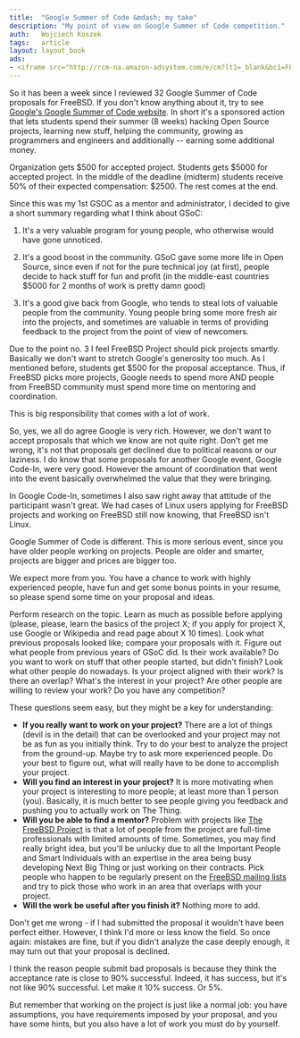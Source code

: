 ```yaml
---
title:	"Google Summer of Code &mdash; my take"
description: "My point of view on Google Summer of Code competition."
auth:	Wojciech Koszek
tags:	article
layout: layout_book
ads:
- <iframe src="http://rcm-na.amazon-adsystem.com/e/cm?lt1=_blank&bc1=FFFFFF&IS2=1&npa=1&bg1=FFFFFF&fc1=000000&lc1=FF0000&t=wojcadamkoszh-20&o=1&p=8&l=as4&m=amazon&f=ifr&ref=ss_til&asins=031609997X" style="width:120px;height:240px;" scrolling="no" marginwidth="0" marginheight="0" frameborder="0"></iframe>
---
```


So it has been a week since I reviewed 32 Google Summer of Code proposals for
FreeBSD.  If you don't know anything about it, try to see
[Google's Google Summer of Code website](http://www.google-melange.com).
In short it's a sponsored action that lets
students spend their summer (8 weeks) hacking Open Source projects, learning
new stuff, helping the community, growing as programmers and engineers and
additionally -- earning some additional money.

Organization gets $500 for accepted project. Students gets $5000 for accepted
project. In the middle of the deadline (midterm) students receive 50% of
their expected compensation: $2500. The rest comes at the end.

Since this was my 1st GSOC as a mentor and administrator, I decided to give
a short summary regarding what I think about GSoC:

 1. It's a very valuable program for young people, who otherwise would have
 gone unnoticed.

 2. It's a good boost in the community. GSoC gave some more life in Open
 Source, since even if not for the pure technical joy (at first), people
 decide to hack stuff for fun and profit (in the middle-east countries $5000
 for 2 months of work is pretty damn good)

 3. It's a good give back from Google, who tends to steal lots of valuable
 people from the community. Young people bring some more fresh air into the
 projects, and sometimes are valuable in terms of providing feedback to the
 project from the point of view of newcomers.

Due to the point no. 3 I feel FreeBSD Project should pick projects smartly.
Basically we don't want to stretch Google's generosity too much. As I
mentioned before, students get $500 for the proposal acceptance. Thus, if
FreeBSD picks more projects, Google needs to spend more AND people from
FreeBSD community must spend more time on mentoring and coordination.

This is big responsibility that comes with a lot of work.

So, yes, we all do agree Google is very rich. However, we don't want to accept
proposals that which we know are not quite right. Don't get me wrong, it's not
that proposals get declined due to political reasons or our laziness. I do know
that some proposals for another Google event, Google Code-In, were very
good. However the amount of coordination that went into the event basically
overwhelmed the value that they were bringing.

In Google Code-In, sometimes I also saw right away that attitude of the
participant wasn't great. We had cases of Linux users applying for FreeBSD
projects and working on FreeBSD still now knowing, that FreeBSD isn't Linux.

Google Summer of Code is different. This is more serious event, since you
have older people working on projects. People are older and smarter,
projects are bigger and prices are bigger too.

We expect more from you. You have a chance to work with highly experienced
people, have fun and get some bonus points in your resume, so please spend some
time on your proposal and ideas.

Perform research on the topic.  Learn as much as possible before applying
(please, please, learn the basics of the project X; if you apply for project
X, use Google or Wikipedia and read page about X 10 times).  Look what
previous proposals looked like; compare your proposals with it.  Figure out
what people from previous years of GSoC did. Is their work available? Do you
want to work on stuff that other people started, but didn't finish? Look what
other people do nowadays. Is your project aligned with their work? Is there
an overlap? What's the interest in your project?  Are other people are
willing to review your work? Do you have any competition?

These questions seem easy, but they might be a key for understanding:

 + **If you really want to work on your project?** There are a lot of things
 (devil is in the detail) that can be overlooked and your project may not be
 as fun as you initially think. Try to do your best to analyze the project
 from the ground-up. Maybe try to ask more experienced people. Do your best
 to figure out, what will really have to be done to accomplish your
 project.
 + **Will you find an interest in your project?** It is more motivating when
 your project is interesting to more people; at least more than 1 person
 (you). Basically, it is much better to see people giving you feedback and
 pushing you to actually work on The Thing.
 + **Will you be able to find a mentor?** Problem with projects like
 [The FreeBSD Project](http://www.freebsd.org) is that a lot of people from
 the project are full-time professionals with limited amounts of time.
 Sometimes, you may find really bright idea, but you'll be unlucky due to all
 the Important People and Smart Individuals with an expertise in the area
 being busy developing Next Big Thing or just working on their
 contracts. Pick people who happen to be regularly present on the
 [FreeBSD mailing lists](http://lists.freebsd.org/) and try to pick those
 who work in an area that overlaps with your project.
 + **Will the work be useful after you finish it?** Nothing more to add.

Don't get me wrong - if I had submitted the proposal it wouldn't have been
perfect either. However, I think I'd more or less know the field. So once
again: mistakes are fine, but if you didn't analyze the case deeply enough, it
may turn out that your proposal is declined.

I think the reason people submit bad proposals is because they think the
acceptance rate is close to 90% successful. Indeed, it has success, but it's
not like 90% successful. Let make it 10% success. Or 5%.

But remember that working on the project is just like a normal job: you have
assumptions, you have requirements imposed by your proposal, and you have some
hints, but you also have a lot of work you must do by yourself.
